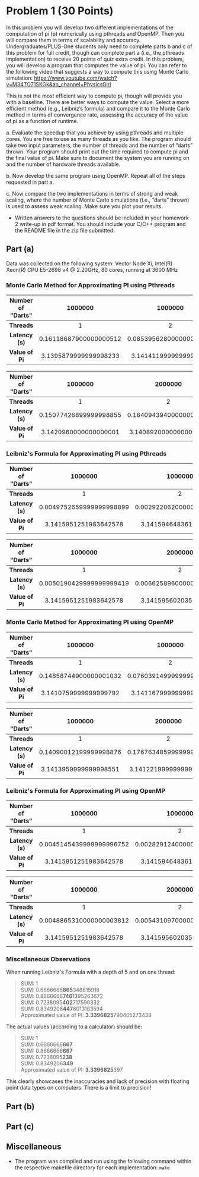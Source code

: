 # Problem 1 (30 Points)

In this problem you will develop two different implementations of the computation of pi (p) numerically using pthreads and OpenMP. Then you will compare them in terms of scalability and accuracy. Undergraduates/PLUS-One students only need to complete parts b and c of this problem for full credit, though can complete part a (i.e., the pthreads implementation) to receive 20 points of quiz extra credit. In this problem, you will develop a program that computes the value of pi. You can refer to the following video that suggests a way to compute this using Monte Carlo simulation: https://www.youtube.com/watch?v=M34TO71SKGk&ab_channel=PhysicsGirl 

This is not the most efficient way to compute pi, though will provide you with a baseline. There are better ways to compute the value. Select a more efficient method (e.g., Leibniz’s formula) and compare it to the Monte Carlo method in terms of convergence rate, assessing the accuracy of the value of pi as a function of runtime. 

a. Evaluate the speedup that you achieve by using pthreads and multiple cores. You are free to use as many threads as you like. The program should take two input parameters, the  number of threads and the number of “darts” thrown. Your program should print out the time required to compute pi and the final value of pi. Make sure to document the system you are running on and the number of hardware threads available. 

b. Now develop the same program using OpenMP. Repeat all of the steps requested in part a. 

c. Now compare the two implementations in terms of strong and weak scaling, where the number of Monte Carlo simulations (i.e., “darts” thrown) is used to assess weak scaling. Make sure you plot your results.

* Written answers to the questions should be included in your homework 2 write-up in pdf format. You should include your C/C++ program and the README file in the zip file submitted.

## Part (a)

Data was collected on the following system:
Vector Node Xi, Intel(R) Xeon(R) CPU E5-2698 v4 @ 2.20GHz, 80 cores, running at 3600 MHz

### Monte Carlo Method for Approximating PI using Pthreads

| **Number of "Darts"** 	|         1000000        	|         1000000         	|         1000000         	|         1000000         	|         1000000         	|          1000000         	|          1000000         	|          1000000         	|
|:---------------------:	|:----------------------:	|:-----------------------:	|:-----------------------:	|:-----------------------:	|:-----------------------:	|:------------------------:	|:------------------------:	|:------------------------:	|
|      **Threads**      	|            1           	|            2            	|            4            	|            8            	|            16           	|            32            	|            64            	|            128           	|
|    **Latency (s)**    	| 0.16118687900000000512 	| 0.085395628000000001201 	| 0.042522277999999996689 	| 0.024704975000000000546 	| 0.012632099000000000799 	| 0.0082375279999999991704 	| 0.0063886009999999998285 	| 0.0076575360000000003771 	|
|    **Value of Pi**    	|  3.1395879999999998233 	|  3.1414119999999998711  	|  3.1399599999999998623  	|  3.1422360000000000291  	|  3.1415359999999998841  	|   3.1435719999999998109  	|   3.1396440000000001014  	|   3.1410840000000002092  	|


| **Number of "Darts"** 	|         1000000        	|         2000000        	|         4000000        	|         8000000        	|        16000000        	|        32000000        	|        64000000        	|        128000000       	|
|:---------------------:	|:----------------------:	|:----------------------:	|:----------------------:	|:----------------------:	|:----------------------:	|:----------------------:	|:----------------------:	|:----------------------:	|
|      **Threads**      	|            1           	|            2           	|            4           	|            8           	|           16           	|           32           	|           64           	|           128          	|
|    **Latency (s)**    	| 0.15077426899999998855 	| 0.16409439400000000453 	| 0.17479591799999999457 	| 0.18029720499999998817 	| 0.18606627600000000267 	| 0.18886848300000000367 	| 0.26880689400000001843 	| 0.48449482900000001573 	|
|    **Value of Pi**    	|  3.1420960000000000001 	|  3.1408920000000000172 	|  3.1426059999999997885 	|  3.1412710000000001465 	|  3.1415177500000002198 	|  3.1413941250000001482 	|  3.1417263750000001821 	|  3.1416564687499999309 	|

### Leibniz's Formula for Approximating PI using Pthreads

| **Number of "Darts"** 	|          1000000         	|          1000000         	|          1000000         	|         1000000         	|          1000000         	|          1000000         	|          1000000         	|         1000000         	|
|:---------------------:	|:------------------------:	|:------------------------:	|:------------------------:	|:-----------------------:	|:------------------------:	|:------------------------:	|:------------------------:	|:-----------------------:	|
|      **Threads**      	|             1            	|             2            	|             4            	|            8            	|            16            	|            32            	|            64            	|           128           	|
|    **Latency (s)**    	| 0.0049752659999999998899 	| 0.0029220620000000000101 	| 0.0032186810000000001461 	| 0.003444884999999999961 	| 0.0035293070000000001905 	| 0.0030120680000000001238 	| 0.0030746689999999999264 	| 0.004674835999999999922 	|
|    **Value of Pi**    	|   3.1415951251983642578  	|   3.1415946483612060547  	|   3.1415946483612060547  	|  3.1415956020355224609  	|   3.1415953636169433594  	|   3.1415951251983642578  	|   3.1415979862213134766  	|  3.1415963172912597656  	|


| **Number of "Darts"** 	|          1000000         	|          2000000         	|         4000000        	|         8000000         	|         16000000        	|         32000000        	|        64000000        	|        128000000       	|
|:---------------------:	|:------------------------:	|:------------------------:	|:----------------------:	|:-----------------------:	|:-----------------------:	|:-----------------------:	|:----------------------:	|:----------------------:	|
|      **Threads**      	|             1            	|             2            	|            4           	|            8            	|            16           	|            32           	|           64           	|           128          	|
|    **Latency (s)**    	| 0.0050190429999999999419 	| 0.0066258960000000000426 	| 0.01358470399999999953 	| 0.027963447999999998389 	| 0.062699993999999995009 	| 0.088700306000000006534 	| 0.14129925400000001301 	| 0.17802410499999998805 	|
|    **Value of Pi**    	|   3.1415951251983642578  	|   3.1415956020355224609  	|  3.1415958404541015625 	|  3.1415958404541015625  	|  3.1415958404541015625  	|  3.1415958404541015625  	|  3.1415958404541015625 	|  3.1415958404541015625 	|


### Monte Carlo Method for Approximating PI using OpenMP

| **Number of "Darts"** |         1000000        |         1000000         |         1000000         |         1000000         |         1000000         |          1000000         |          1000000         |         1000000         |
|:-----------------:|:----------------------:|:-----------------------:|:-----------------------:|:-----------------------:|:-----------------------:|:------------------------:|:------------------------:|:-----------------------:|
|      **Threads**      |            1           |            2            |            4            |            8            |            16           |            32            |            64            |           128           |
|    **Latency (s)**    | 0.14858744900000001032 | 0.076039149999999999796 | 0.039739611000000001073 | 0.021159208999999998269 | 0.013158589999999999523 | 0.0071089229999999996312 | 0.0066883949999999997571 | 0.013466173999999999158 |
|    **Value of Pi**    |  3.1410759999999999792 |  3.1411679999999999602  |  3.1404800000000001603  | 3.1403279999999997862   | 3.1406520000000002213   | 3.142183999999999866     | 3.142592000000000052     | 3.1413079999999999892   |


| **Number of "Darts"** |         1000000        |         2000000        |         4000000        |         8000000        |        16000000        |        32000000        |        64000000        |        128000000       |
|:-----------------:|:----------------------:|:----------------------:|:----------------------:|:----------------------:|:----------------------:|:----------------------:|:----------------------:|:----------------------:|
|      **Threads**      |            1           |            2           |            4           |            8           |           16           |           32           |           64           |           128          |
|    **Latency (s)**    | 0.14090012199999998876 | 0.17676348599999999744 | 0.17684653000000000178 | 0.18447772300000001011 | 0.19189218699999999185 | 0.18603232000000000101 | 0.26840049199999999052 | 0.48054559099999999416 |
|    **Value of Pi**    |  3.1413959999999998551 |  3.1412219999999999587 |  3.1416529999999998068 | 3.1421594999999999942  | 3.141157000000000199   | 3.1416082499999999911  | 3.141736750000000189   | 3.1416990937499997827  |

### Leibniz's Formula for Approximating PI using OpenMP

| **Number of "Darts"** |          1000000         |          1000000         |          1000000         |          1000000         |          1000000         |          1000000         |          1000000         |          1000000         |
|:-----------------:|:------------------------:|:------------------------:|:------------------------:|:------------------------:|:------------------------:|:------------------------:|:------------------------:|:------------------------:|
|      **Threads**      |             1            |             2            |             4            |             8            |            16            |            32            |            64            |            128           |
|    **Latency (s)**    | 0.0045145439999999996752 | 0.0028291240000000001352 | 0.0016725909999999999649 | 0.0011379560000000000803 | 0.0010046320000000000944 | 0.0014219669999999998925 | 0.0014219669999999998925 | 0.0014219669999999998925 |
|    **Value of Pi**    |   3.1415951251983642578  |   3.1415946483612060547  |   3.1415946483612060547  | 3.1415953636169433594    | 3.1415951251983642578    | 3.1415956020355224609    | 3.1415956020355224609    | 3.1415956020355224609    |


| **Number of "Darts"** |          1000000         |          2000000         |          4000000         |          8000000         |         16000000         |         32000000         |         64000000         |        128000000        |
|:-----------------:|:------------------------:|:------------------------:|:------------------------:|:------------------------:|:------------------------:|:------------------------:|:------------------------:|:-----------------------:|
|      **Threads**      |             1            |             2            |             4            |             8            |            16            |            32            |            64            |           128           |
|    **Latency (s)**    | 0.0048865310000000003812 | 0.0054310970000000001814 | 0.0054509160000000000945 | 0.0054415849999999996514 | 0.0067302899999999998837 | 0.0070495810000000000764 | 0.0089076750000000003149 | 0.026552492000000000455 |
|    **Value of Pi**    |   3.1415951251983642578  |   3.1415956020355224609  |   3.1415958404541015625  | 3.1415958404541015625    | 3.1415958404541015625    | 3.1415960788726806641    | 3.1415958404541015625    | 3.1415960788726806641   |

### Miscellaneous Observations

When running Leibniz's Formula with a depth of 5 and on one thread:

> SUM: 1  
> SUM: 0.6666666**865**348815918  
> SUM: 0.8666666**746**1395263672  
> SUM: 0.7238095**402**717590332  
> SUM: 0.8349206**447**6013183594  
> Approximated value of PI: **3.3396825**790405273438

The actual values (according to a calculator) should be:

> SUM: 1  
> SUM: 0.6666666**667**  
> SUM: 0.8666666**667**  
> SUM: 0.7238095**238**  
> SUM: 0.8349206**349**  
> Approximated value of PI: **3.3396825**397  

This clearly showcases the inaccuracies and lack of precision with floating point data types on computers. There is a limit to precision!

## Part (b)


## Part (c)


## Miscellaneous
- The program was compiled and run using the following command within the respective makefile directory for each implementation:
```make```